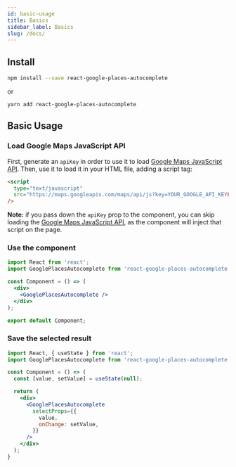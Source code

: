 ```yaml
---
id: basic-usage
title: Basics
sidebar_label: Basics
slug: /docs/
---
```


## Install

```bash
npm install --save react-google-places-autocomplete
```
or
```
yarn add react-google-places-autocomplete
```

## Basic Usage

### Load Google Maps JavaScript API

First, generate an `apiKey` in order to use it to load [Google Maps JavaScript API](https://developers.google.com/maps/documentation/javascript/). Then, use it to load it in your HTML file, adding a script tag:

```html
<script
  type="text/javascript"
  src="https://maps.googleapis.com/maps/api/js?key=YOUR_GOOGLE_API_KEY&libraries=places"
/>
```

**Note:** if you pass down the `apiKey` prop to the component, you can skip loading the [Google Maps JavaScript API](https://developers.google.com/maps/documentation/javascript/), as the component will inject that script on the page.

### Use the component

```jsx
import React from 'react';
import GooglePlacesAutocomplete from 'react-google-places-autocomplete';

const Component = () => (
  <div>
    <GooglePlacesAutocomplete />
  </div>
);

export default Component;
```

### Save the selected result

```jsx
import React, { useState } from 'react';
import GooglePlacesAutocomplete from 'react-google-places-autocomplete';

const Component = () => (
  const [value, setValue] = useState(null);

  return (
    <div>
      <GooglePlacesAutocomplete
        selectProps={{
          value,
          onChange: setValue,
        }}
      />
    </div>
  );
}
```
